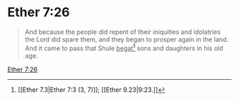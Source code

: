 # Ether 7:26

> And because the people did repent of their iniquities and idolatries the Lord did spare them, and they began to prosper again in the land. And it came to pass that Shule <u>begat</u>[^a] sons and daughters in his old age.

[Ether 7:26](https://www.churchofjesuschrist.org/study/scriptures/bofm/ether/7?lang=eng&id=p26#p26)


[^a]: [[Ether 7.3|Ether 7:3 (3, 7)]]; [[Ether 9.23|9:23.]]
